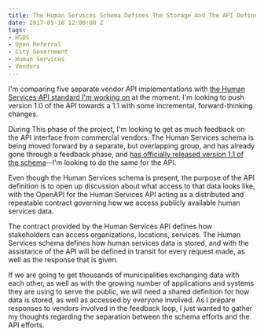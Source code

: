 ```yaml
---
title: The Human Services Schema Defines The Storage And The API Defines Access
date: 2017-05-16 12:00:00 Z
tags:
- HSDS
- Open Referral
- City Government
- Human Services
- Vendors
---
```


I'm comparing five separate vendor API implementations with [the Human Services API standard I'm working on](https://openreferral.github.io/api-specification/definition/) at the moment. I'm looking to push version 1.0 of the API towards a 1.1 with some incremental, forward-thinking changes.

During This phase of the project, I'm looking to get as much feedback on the API interface from commercial vendors. The Human Services schema is being moved forward by a separate, but overlapping group, and has already gone through a feedback phase, and [has officially released version 1.1 of the schema](https://openreferral.org/upgrade-the-human-services-data-specification-version-1-1/)--I'm looking to do the same for the API.

Even though the Human Services schema is present, the purpose of the API definition is to open up discussion about what access to that data looks like, with the OpenAPI for the Human Services API acting as a distributed and repeatable contract governing how we access publicly available human services data.

The contract provided by the Human Services API defines how stakeholders can access organizations, locations, services. The Human Services schema defines how human services data is stored, and with the assistance of the API will be defined in transit for every request made, as well as the response that is given. 

If we are going to get thousands of municipalities exchanging data with each other, as well as with the growing number of applications and systems they are using to serve the public, we will need a shared definition for how data is stored, as well as accessed by everyone involved. As I prepare responses to vendors involved in the feedback loop, I just wanted to gather my thoughts regarding the separation between the schema efforts and the API efforts.